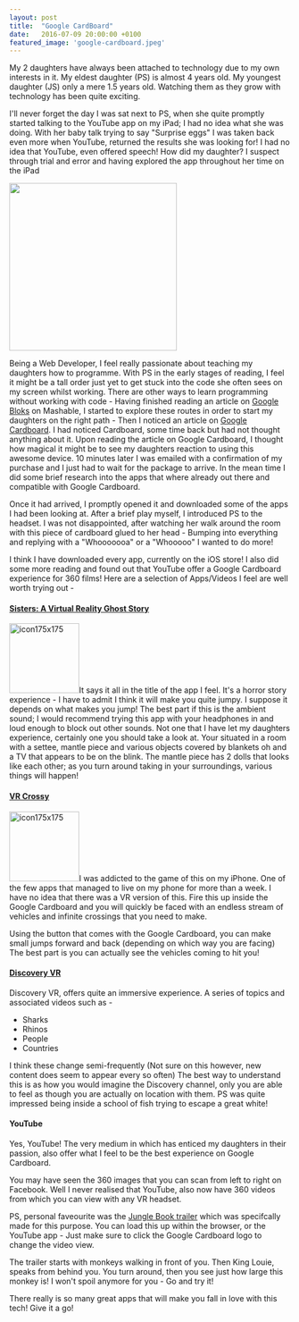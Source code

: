 ```yaml
---
layout: post
title:  "Google CardBoard"
date:   2016-07-09 20:00:00 +0100
featured_image: 'google-cardboard.jpeg'
---
```

My 2 daughters have always been attached to technology due to my own interests in it. My eldest daughter (PS) is almost 4 years old. My youngest daughter (JS) only a mere 1.5 years old. Watching them as they grow with technology has been quite exciting.

I'll never forget the day I was sat next to PS, when she quite promptly started talking to the YouTube app on my iPad; I had no idea what she was doing. With her baby talk trying to say "Surprise eggs" I was taken back even more when YouTube, returned the results she was looking for! I had no idea that YouTube, even offered speech! How did my daughter? I suspect through trial and error and having explored the app throughout her time on the iPad

<img class="pull-right" src="http://www.rstandley.co.uk/wp-content/uploads/2016/07/2016-07-09-18.50.59-2-300x300.jpg" alt="" width="300" height="300" />

Being a Web Developer, I feel really passionate about teaching my daughters how to programme. With PS in the early stages of reading, I feel it might be a tall order just yet to get stuck into the code she often sees on my screen whilst working. There are other ways to learn programming without working with code - Having finished reading an article on <a href="https://projectbloks.withgoogle.com/" target="_blank" rel="noopener noreferrer">Google Bloks</a> on Mashable, I started to explore these routes in order to start my daughters on the right path - Then I noticed an article on <a href="https://vr.google.com/intl/en_uk/cardboard/" target="_blank" rel="noopener noreferrer">Google Cardboard</a>. I had noticed Cardboard, some time back but had not thought anything about it.
Upon reading the article on Google Cardboard, I thought how magical it might be to see my daughters reaction to using this awesome device. 10 minutes later I was emailed with a confirmation of my purchase and I just had to wait for the package to arrive. In the mean time I did some brief research into the apps that where already out there and compatible with Google Cardboard.

Once it had arrived, I promptly opened it and downloaded some of the apps I had been looking at. After a brief play myself, I introduced PS to the headset. I was not disappointed, after watching her walk around the room with this piece of cardboard glued to her head - Bumping into everything and replying with a "Whooooooa" or a "Whooooo" I wanted to do more!

I think I have downloaded every app, currently on the iOS store! I also did some more reading and found out that YouTube offer a Google Cardboard experience for 360 films! Here are a selection of Apps/Videos I feel are well worth trying out -

<h4><a href="https://itunes.apple.com/gb/app/sisters-virtual-reality-ghost/id957212695?mt=8" target="_blank" rel="noopener noreferrer">Sisters: A Virtual Reality Ghost Story</a></h4>

<img class="pull-right" src="http://www.rstandley.co.uk/wp-content/uploads/2016/07/icon175x175.png" alt="icon175x175" width="125" height="125" />It says it all in the title of the app I feel. It's a horror story experience - I have to admit I think it will make you quite jumpy. I suppose it depends on what makes you jump! The best part if this is the ambient sound; I would recommend trying this app with your headphones in and loud enough to block out other sounds. Not one that I have let my daughters experience, certainly one you should take a look at. Your situated in a room with a settee, mantle piece and various objects covered by blankets oh and a TV that appears to be on the blink. The mantle piece has 2 dolls that looks like each other; as you turn around taking in your surroundings, various things will happen!

<h4><a href="https://itunes.apple.com/gb/app/vr-crossy-for-google-cardboard/id1033803652?mt=8" target="_blank" rel="noopener noreferrer">VR Crossy</a></h4>

<img class="pull-right" src="http://www.rstandley.co.uk/wp-content/uploads/2016/07/icon175x175-1.png" alt="icon175x175" width="125" height="125" />I was addicted to the game of this on my iPhone. One of the few apps that managed to live on my phone for more than a week. I have no idea that there was a VR version of this. Fire this up inside the Google Cardboard and you will quickly be faced with an endless stream of vehicles and infinite crossings that you need to make.

Using the button that comes with the Google Cardboard, you can make small jumps forward and back (depending on which way you are facing) The best part is you can actually see the vehicles coming to hit you!

<h4><a href="https://itunes.apple.com/us/app/discovery-vr/id1030815031?ls=1&amp;mt=8" target="_blank" rel="noopener noreferrer">Discovery VR</a></h4>

Discovery VR, offers quite an immersive experience. A series of topics and associated videos such as -

<ul>
 	<li>Sharks</li>
 	<li>Rhinos</li>
 	<li>People</li>
 	<li>Countries</li>
</ul>

I think these change semi-frequently (Not sure on this however, new content does seem to appear every so often) The best way to understand this is as how you would imagine the Discovery channel, only you are able to feel as though you are actually on location with them. PS was quite impressed being inside a school of fish trying to escape a great white!

<h4>YouTube</h4>
Yes, YouTube! The very medium in which has enticed my daughters in their passion, also offer what I feel to be the best experience on Google Cardboard.

You may have seen the 360 images that you can scan from left to right on Facebook. Well I never realised that YouTube, also now have 360 videos from which you can view with any VR headset.

PS, personal faveourite was the <a href="https://www.youtube.com/watch?v=dKj4PDldebc" target="_blank" rel="noopener noreferrer">Jungle Book trailer</a> which was specifcally made for this purpose. You can load this up within the browser, or the YouTube app - Just make sure to click the Google Cardboard logo to change the  video view.

The trailer starts with monkeys walking in front of you. Then King Louie, speaks from behind you. You turn around, then you see just how large this monkey is! I won't spoil anymore for you - Go and try it!

There really is so many great apps that will make you fall in love with this tech! Give it a go!

